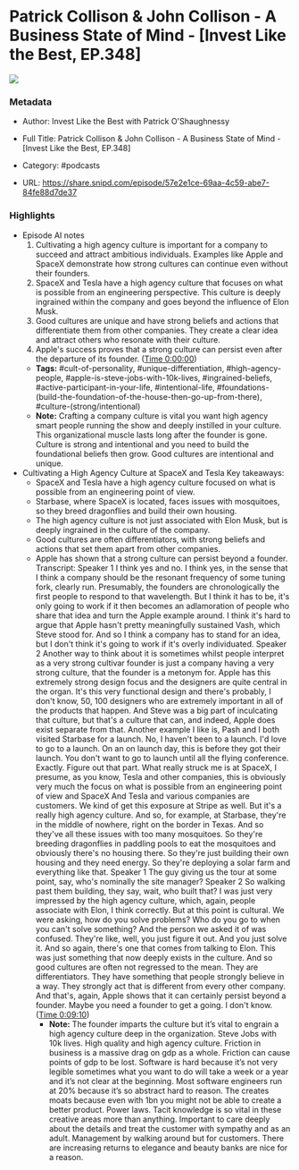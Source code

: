 # Patrick Collison & John Collison - A Business State of Mind - [Invest Like the Best, EP.348]

![](https://wsrv.nl/?url=https%3A%2F%2Fmegaphone.imgix.net%2Fpodcasts%2Fef669774-cccd-11ed-889b-c36caad6646f%2Fimage%2FILTB_NEW.png%3Fixlib%3Drails-4.3.1%26max-w%3D3000%26max-h%3D3000%26fit%3Dcrop%26auto%3Dformat%2Ccompress&w=100&h=100)

### Metadata

- Author: Invest Like the Best with Patrick O'Shaughnessy
- Full Title: Patrick Collison & John Collison - A Business State of Mind - [Invest Like the Best, EP.348]
- Category: #podcasts



- URL: https://share.snipd.com/episode/57e2e1ce-69aa-4c59-abe7-84fe88d7de37

### Highlights

- Episode AI notes
  1. Cultivating a high agency culture is important for a company to succeed and attract ambitious individuals. Examples like Apple and SpaceX demonstrate how strong cultures can continue even without their founders.
  2. SpaceX and Tesla have a high agency culture that focuses on what is possible from an engineering perspective. This culture is deeply ingrained within the company and goes beyond the influence of Elon Musk.
  3. Good cultures are unique and have strong beliefs and actions that differentiate them from other companies. They create a clear idea and attract others who resonate with their culture.
  4. Apple's success proves that a strong culture can persist even after the departure of its founder. ([Time 0:00:00](https://share.snipd.com/episode-takeaways/6986bf24-5713-47f5-8c2b-ce2c5b1e2f70))
    - **Tags:** #cult-of-personality, #unique-differentiation, #high-agency-people, #apple-is-steve-jobs-with-10k-lives, #ingrained-beliefs, #active-participant-in-your-life, #intentional-life, #foundations-(build-the-foundation-of-the-house-then-go-up-from-there), #culture-(strong/intentional)
    - **Note:** Crafting a company culture is vital you want high agency smart people running the show and deeply instilled in your culture. This organizational muscle lasts long after the founder is gone.
      Culture is strong and intentional and you need to build the foundational beliefs then grow. Good cultures are intentional and unique.
- Cultivating a High Agency Culture at SpaceX and Tesla
  Key takeaways:
  - SpaceX and Tesla have a high agency culture focused on what is possible from an engineering point of view.
  - Starbase, where SpaceX is located, faces issues with mosquitoes, so they breed dragonflies and build their own housing.
  - The high agency culture is not just associated with Elon Musk, but is deeply ingrained in the culture of the company.
  - Good cultures are often differentiators, with strong beliefs and actions that set them apart from other companies.
  - Apple has shown that a strong culture can persist beyond a founder.
  Transcript:
  Speaker 1
  I think yes and no. I think yes, in the sense that I think a company should be the resonant frequency of some tuning fork, clearly run. Presumably, the founders are chronologically the first people to respond to that wavelength. But I think it has to be, it's only going to work if it then becomes an adlamoration of people who share that idea and turn the Apple example around. I think it's hard to argue that Apple hasn't pretty meaningfully sustained Vash, which Steve stood for. And so I think a company has to stand for an idea, but I don't think it's going to work if it's overly individuated.
  Speaker 2
  Another way to think about it is sometimes whilst people interpret as a very strong cultivar founder is just a company having a very strong culture, that the founder is a metonym for. Apple has this extremely strong design focus and the designers are quite central in the organ. It's this very functional design and there's probably, I don't know, 50, 100 designers who are extremely important in all of the products that happen. And Steve was a big part of inculcating that culture, but that's a culture that can, and indeed, Apple does exist separate from that. Another example I like is, Pash and I both visited Starbase for a launch. No, I haven't been to a launch. I'd love to go to a launch. On an on launch day, this is before they got their launch. You don't want to go to launch until all the flying conference. Exactly. Figure out that part. What really struck me is at SpaceX, I presume, as you know, Tesla and other companies, this is obviously very much the focus on what is possible from an engineering point of view and SpaceX And Tesla and various companies are customers. We kind of get this exposure at Stripe as well. But it's a really high agency culture. And so, for example, at Starbase, they're in the middle of nowhere, right on the border in Texas. And so they've all these issues with too many mosquitoes. So they're breeding dragonflies in paddling pools to eat the mosquitoes and obviously there's no housing there. So they're just building their own housing and they need energy. So they're deploying a solar farm and everything like that.
  Speaker 1
  The guy giving us the tour at some point, say, who's nominally the site manager?
  Speaker 2
  So walking past them building, they say, wait, who built that? I was just very impressed by the high agency culture, which, again, people associate with Elon, I think correctly. But at this point is cultural. We were asking, how do you solve problems? Who do you go to when you can't solve something? And the person we asked it of was confused. They're like, well, you just figure it out. And you just solve it. And so again, there's one that comes from talking to Elon. This was just something that now deeply exists in the culture. And so good cultures are often not regressed to the mean. They are differentiators. They have something that people strongly believe in a way. They strongly act that is different from every other company. And that's, again, Apple shows that it can certainly persist beyond a founder. Maybe you need a founder to get a going. I don't know. ([Time 0:09:10](https://share.snipd.com/snip/5dcf0cea-e8f2-4711-99e2-a36b6d633a29))
    - **Note:** The founder imparts the culture but it’s vital to engrain a high agency culture deep in the organization. Steve Jobs with 10k lives. High quality and high agency culture. Friction in business is a massive drag on gdp as a whole. Friction can cause points of gdp to be lost. Software is hard because it’s not very legible sometimes what you want to do will take a week or a year and it’s not clear at the beginning. Most software engineers run at 20% because it’s so abstract hard to reason. The creates moats because even with 1bn you might not be able to create a better product. Power laws. Tacit knowledge is so vital in these creative areas more than anything. Important to care deeply about the details and treat the customer with sympathy and as an adult. Management by walking around but for customers. There are increasing returns to elegance and beauty banks are nice for a reason.

